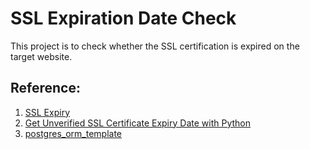 # SSL Expiration Date Check

This project is to check whether the SSL certification is expired on the target website.

## Reference:

1. [SSL Expiry](https://github.com/LucasRoesler/ssl-expiry-check)
2. [Get Unverified SSL Certificate Expiry Date with Python](https://yohanes.gultom.id/2021/10/16/get-unverified-ssl-certificate-expiry-date-with-python/)
3. [postgres_orm_template](https://github.com/BenKettlewell/postgres_orm_template)